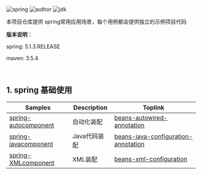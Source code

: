 ![spring](https://img.shields.io/badge/spring-5.1.3.RELEASE-brightgreen.svg)     ![author](https://img.shields.io/badge/author-quhaichuan-orange.svg)     ![jdk](https://img.shields.io/badge/jdk->=1.8-blue.svg)

本项目仓库提供 spring常用应用场景，每个用例都会提供独立的示例项目代码

**版本说明**：

spring:  5.1.3.RELEASE

maven:  3.5.4

<br/>

## 1. spring 基础使用

| Samples                                             | Description  | Toplink                                                      |
| --------------------------------------------------- | ------------ | ------------------------------------------------------------ |
| [spring-autocomponent](spring/spring-autocomponent) | 自动化装配   | [beans-autowired-annotation](https://docs.spring.io/spring/docs/5.1.13.RELEASE/spring-framework-reference/core.html#beans-autowired-annotation) |
| [spring-javacomponent](spring/spring-javacomponent) | Java代码装配 | [beans-java-configuration-annotation](https://docs.spring.io/spring/docs/5.1.13.RELEASE/spring-framework-reference/core.html#beans-java-configuration-annotation) |
| [spring-XMLcomponent](spring/spring-XMLcomponent)   | XML装配      | [beans-xml-configuration](https://docs.spring.io/spring/docs/5.1.13.RELEASE/spring-framework-reference/core.html#beans-factory-class) |

